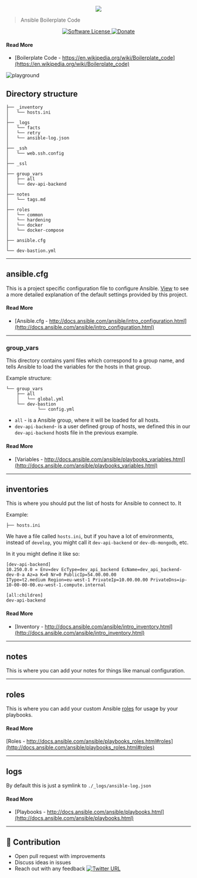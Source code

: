 <p align="center"><img src="https://user-images.githubusercontent.com/4303310/46391467-20d2c480-c6ee-11e8-9d0a-7f8bc09bb022.jpg" /></p>

> Ansible Boilerplate Code

<p align="center">
    <a href="LICENSE.md">
      <img src="https://img.shields.io/badge/license-MIT-brightgreen.svg?style=flat-square" alt="Software License">
    </a>
    <a href="https://www.paypal.me/anmolnagpal">
      <img src="https://img.shields.io/badge/PayPal-Buy%20Me%20A%20BEER-blue.svg?style=flat-squares" alt="Donate">
    </a>
  </p>
</p>

#### Read More

- [Boilerplate Code - https://en.wikipedia.org/wiki/Boilerplate_code](https://en.wikipedia.org/wiki/Boilerplate_code)

![playground](https://user-images.githubusercontent.com/4303310/38618767-9b1c3a72-3dab-11e8-9d3e-e1feb8787aca.png)



## Directory structure
```
├── _inventory
│   └── hosts.ini
│
├── _logs
│   └── facts
│   └── retry
│   └── ansible-log.json
│
├── _ssh
│   └── web.ssh.config
│
├── _ssl
│
├── group_vars
│   ├── all
│   └── dev-api-backend
│
├── notes
│   └── tags.md
│
├── roles
│   └── common
│   └── hardening
│   └── docker
│   └── docker-compose    
│
├── ansible.cfg
│
└── dev-bastion.yml
```
---

## ansible.cfg

This is a project specific configuration file to configure Ansible. [View](ansible.cfg)
to see a more detailed explanation of the default settings provided by this
project.

#### Read More

- [Ansible.cfg - http://docs.ansible.com/ansible/intro_configuration.html](http://docs.ansible.com/ansible/intro_configuration.html)

---

### group_vars

This directory contains yaml files which correspond to a group name, and tells
Ansible to load the variables for the hosts in that group.

Example structure:

```
└── group_vars
    ├── all
    │   └── global.yml
    └── dev-bastion
            └── config.yml
```

- `all` - is a Ansible group, where it will be loaded for all hosts.
- `dev-api-backend`-  is a user defined group of hosts, we defined this in our `dev-api-backend` hosts file in the previous example.

#### Read More

- [Variables - http://docs.ansible.com/ansible/playbooks_variables.html](http://docs.ansible.com/ansible/playbooks_variables.html)

---
## inventories

This is where you should put the list of hosts for Ansible to connect to. It

Example:

```
├── hosts.ini
```

We have a file called `hosts.ini`, but if you have a lot of environments,
instead of `develop`, you might call it `dev-api-backend` or
`dev-db-mongodb`, etc.

In it you might define it like so:

```
[dev-api-backend]
10.250.0.0 = Env=dev EcType=dev_api_backend EcName=dev_api_backend-dev-0-a Az=a K=0 Nr=0 PublicIp=54.00.00.00 
IType=t2.medium Region=eu-west-1 PrivateIp=10.00.00.00 PrivateDns=ip-10-00-00-00.eu-west-1.compute.internal

[all:children]
dev-api-backend
```

#### Read More

- [Inventory - http://docs.ansible.com/ansible/intro_inventory.html](http://docs.ansible.com/ansible/intro_inventory.html)

---

## notes

This is where you can add your notes for things like manual configuration.

---

## roles

This is where you can add your custom Ansible [roles](http://docs.ansible.com/ansible/playbooks_roles.html#roles) for usage by your playbooks.

#### Read More

[Roles - http://docs.ansible.com/ansible/playbooks_roles.html#roles](http://docs.ansible.com/ansible/playbooks_roles.html#roles)

---

## logs

By default this is just a symlink to `./_logs/ansible-log.json`


#### Read More

- [Playbooks - http://docs.ansible.com/ansible/playbooks.html](http://docs.ansible.com/ansible/playbooks.html)

---
## 👬 Contribution

- Open pull request with improvements
- Discuss ideas in issues
- Reach out with any feedback [![Twitter URL](https://img.shields.io/twitter/url/https/twitter.com/anmol_nagpal.svg?style=social&label=Follow%20%40anmol_nagpal)](https://twitter.com/anmol_nagpal)

